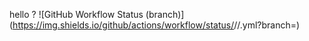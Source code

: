 
hello 
?
![GitHub Workflow Status (branch)](https://img.shields.io/github/actions/workflow/status/<repository owner>/<repository>/<action file name>.yml?branch=<branch name>)
